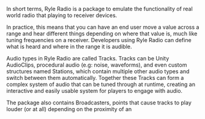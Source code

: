 In short terms, Ryle Radio is a package to emulate the functionality of real world radio that playing to receiver devices.

In practice, this means that you can have an end user move a value across a range and hear different things depending on where that value is, much like tuning frequencies on a receiver. Developers using Ryle Radio can define what is heard and where in the range it is audible.

Audio types in Ryle Radio are called Tracks. Tracks can be Unity AudioClips, procedural audio (e.g: noise, waveforms), and even custom structures named Stations, which contain multiple other audio types and switch between them automatically. Together these Tracks can form a complex system of audio that can be tuned through at runtime, creating an interactive and easily usable system for players to engage with audio.

The package also contains Broadcasters, points that cause tracks to play louder (or at all) depending on the proximity of an 